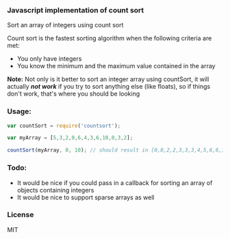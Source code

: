 ### Javascript implementation of count sort

Sort an array of integers using count sort

Count sort is the fastest sorting algorithm when the following criteria are met:
- You only have integers
- You know the minimum and the maximum value contained in the array

**Note:** Not only is it better to sort an integer array using countSort, it will
actually ***not work*** if you try to sort anything else (like floats), so if things
don't work, that's where you should be looking

### Usage:

```javascript
var countSort = require('countsort');

var myArray = [5,3,2,0,6,4,3,6,10,0,3,2];

countSort(myArray, 0, 10); // should result in [0,0,2,2,3,3,3,4,5,6,6,10]
```

### Todo:

- It would be nice if you could pass in a callback for sorting an array of objects containing integers
- It would be nice to support sparse arrays as well

### License

MIT
